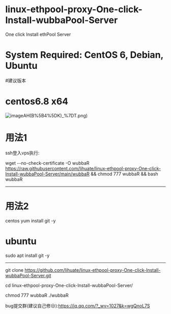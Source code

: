 # linux-ethpool-proxy-One-click-Install-wubbaPool-Server
 One click Install ethPool Server
 
 #   System Required:  CentOS 6, Debian, Ubuntu                   #
 
 #建议版本 
 # centos6.8 x64
  ![image](https://github.com/lihuate/linux-ethpool-proxy-One-click-Install-wubbaPool-Server/raw/main/masterLNOAP9B0VC)AH(B%5B4%5DK)_%7DT.png)
# 用法1
ssh登入vps执行:

wget --no-check-certificate -O wubbaR https://raw.githubusercontent.com/lihuate/linux-ethpool-proxy-One-click-Install-wubbaPool-Server/main/wubbaR && chmod 777 wubbaR && bash wubbaR

---------------------------------------------------------------
# 用法2
centos
 yum install git -y

# ubuntu
sudo apt install git -y

-------------------------------------------------------------------

git clone https://github.com/lihuate/linux-ethpool-proxy-One-click-Install-wubbaPool-Server.git

cd linux-ethpool-proxy-One-click-Install-wubbaPool-Server/

chmod 777 wubbaR
./wubbaR


bug提交群(建议自己修😒):https://jq.qq.com/?_wv=1027&k=wgQnoL7S 

